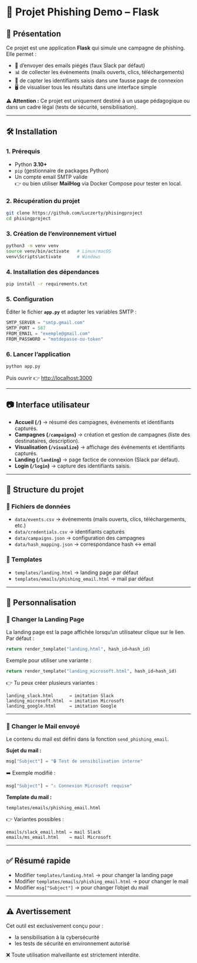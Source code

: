 # 📖 Projet Phishing Demo – Flask

## 🚀 Présentation
Ce projet est une application **Flask** qui simule une campagne de phishing.  
Elle permet :  
- 📧 d’envoyer des emails piégés (faux Slack par défaut)  
- 📊 de collecter les événements (mails ouverts, clics, téléchargements)  
- 🔐 de capter les identifiants saisis dans une fausse page de connexion  
- 🖥️ de visualiser tous les résultats dans une interface simple  

⚠️ **Attention :** Ce projet est uniquement destiné à un usage pédagogique ou dans un cadre légal (tests de sécurité, sensibilisation).

---

## 🛠️ Installation

### 1. Prérequis
- Python **3.10+**
- `pip` (gestionnaire de packages Python)
- Un compte email SMTP valide  
  👉 ou bien utiliser **MailHog** via Docker Compose pour tester en local.

### 2. Récupération du projet
```bash
git clone https://github.com/Luczerty/phisingproject
cd phisingproject
```

### 3. Création de l’environnement virtuel
```bash
python3 -m venv venv
source venv/bin/activate   # Linux/macOS
venv\Scripts\activate      # Windows
```

### 4. Installation des dépendances
```bash
pip install -r requirements.txt
```

### 5. Configuration
Éditer le fichier **`app.py`** et adapter les variables SMTP :
```python
SMTP_SERVER = "smtp.gmail.com"
SMTP_PORT = 587
FROM_EMAIL = "exemple@gmail.com"
FROM_PASSWORD = "motdepasse-ou-token"
```

### 6. Lancer l’application
```bash
python app.py
```

Puis ouvrir 👉 [http://localhost:3000](http://localhost:3000)

---

## 📷 Interface utilisateur

- **Accueil (`/`)** → résumé des campagnes, événements et identifiants capturés.  
- **Campagnes (`/campaigns`)** → création et gestion de campagnes (liste des destinataires, description).  
- **Visualisation (`/visualize`)** → affichage des événements et identifiants capturés.  
- **Landing (`/landing`)** → page factice de connexion (Slack par défaut).  
- **Login (`/login`)** → capture des identifiants saisis.  

---

## 📂 Structure du projet

### 📑 Fichiers de données
- `data/events.csv` → événements (mails ouverts, clics, téléchargements, etc.)  
- `data/credentials.csv` → identifiants capturés  
- `data/campaigns.json` → configuration des campagnes  
- `data/hash_mapping.json` → correspondance hash ↔ email  

### 📁 Templates
- `templates/landing.html` → landing page par défaut  
- `templates/emails/phishing_email.html` → mail par défaut  

---

## 📖 Personnalisation

### 🔹 Changer la Landing Page
La landing page est la page affichée lorsqu’un utilisateur clique sur le lien.  
Par défaut :
```python
return render_template("landing.html", hash_id=hash_id)
```

Exemple pour utiliser une variante :
```python
return render_template("landing_microsoft.html", hash_id=hash_id)
```

👉 Tu peux créer plusieurs variantes :  
```text
landing_slack.html      → imitation Slack
landing_microsoft.html  → imitation Microsoft
landing_google.html     → imitation Google
```

---

### 🔹 Changer le Mail envoyé
Le contenu du mail est défini dans la fonction `send_phishing_email`.

**Sujet du mail :**
```python
msg["Subject"] = "🔒 Test de sensibilisation interne"
```

➡️ Exemple modifié :
```python
msg["Subject"] = "⚠️ Connexion Microsoft requise"
```

**Template du mail :**
```text
templates/emails/phishing_email.html
```

👉 Variantes possibles :
```text
emails/slack_email.html → mail Slack
emails/ms_email.html    → mail Microsoft
```

---

## ✅ Résumé rapide
- Modifier `templates/landing.html` → pour changer la landing page  
- Modifier `templates/emails/phishing_email.html` → pour changer le mail  
- Modifier `msg["Subject"]` → pour changer l’objet du mail  

---

## ⚠️ Avertissement
Cet outil est exclusivement conçu pour :  
- la sensibilisation à la cybersécurité  
- les tests de sécurité en environnement autorisé  

❌ Toute utilisation malveillante est strictement interdite.
